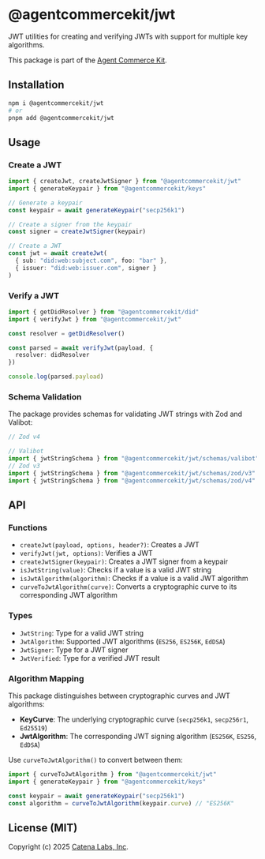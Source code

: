 # @agentcommercekit/jwt

JWT utilities for creating and verifying JWTs with support for multiple key algorithms.

This package is part of the [Agent Commerce Kit](https://www.agentcommercekit.com).

## Installation

```sh
npm i @agentcommercekit/jwt
# or
pnpm add @agentcommercekit/jwt
```

## Usage

### Create a JWT

```ts
import { createJwt, createJwtSigner } from "@agentcommercekit/jwt"
import { generateKeypair } from "@agentcommercekit/keys"

// Generate a keypair
const keypair = await generateKeypair("secp256k1")

// Create a signer from the keypair
const signer = createJwtSigner(keypair)

// Create a JWT
const jwt = await createJwt(
  { sub: "did:web:subject.com", foo: "bar" },
  { issuer: "did:web:issuer.com", signer }
)
```

### Verify a JWT

```ts
import { getDidResolver } from "@agentcommercekit/did"
import { verifyJwt } from "@agentcommercekit/jwt"

const resolver = getDidResolver()

const parsed = await verifyJwt(payload, {
  resolver: didResolver
})

console.log(parsed.payload)
```

### Schema Validation

The package provides schemas for validating JWT strings with Zod and Valibot:

```ts
// Zod v4

// Valibot
import { jwtStringSchema } from "@agentcommercekit/jwt/schemas/valibot"
// Zod v3
import { jwtStringSchema } from "@agentcommercekit/jwt/schemas/zod/v3"
import { jwtStringSchema } from "@agentcommercekit/jwt/schemas/zod/v4"
```

## API

### Functions

- `createJwt(payload, options, header?)`: Creates a JWT
- `verifyJwt(jwt, options)`: Verifies a JWT
- `createJwtSigner(keypair)`: Creates a JWT signer from a keypair
- `isJwtString(value)`: Checks if a value is a valid JWT string
- `isJwtAlgorithm(algorithm)`: Checks if a value is a valid JWT algorithm
- `curveToJwtAlgorithm(curve)`: Converts a cryptographic curve to its corresponding JWT algorithm

### Types

- `JwtString`: Type for a valid JWT string
- `JwtAlgorithm`: Supported JWT algorithms (`ES256`, `ES256K`, `EdDSA`)
- `JwtSigner`: Type for a JWT signer
- `JwtVerified`: Type for a verified JWT result

### Algorithm Mapping

This package distinguishes between cryptographic curves and JWT algorithms:

- **KeyCurve**: The underlying cryptographic curve (`secp256k1`, `secp256r1`, `Ed25519`)
- **JwtAlgorithm**: The corresponding JWT signing algorithm (`ES256K`, `ES256`, `EdDSA`)

Use `curveToJwtAlgorithm()` to convert between them:

```ts
import { curveToJwtAlgorithm } from "@agentcommercekit/jwt"
import { generateKeypair } from "@agentcommercekit/keys"

const keypair = await generateKeypair("secp256k1")
const algorithm = curveToJwtAlgorithm(keypair.curve) // "ES256K"
```

## License (MIT)

Copyright (c) 2025 [Catena Labs, Inc](https://catenalabs.com).
